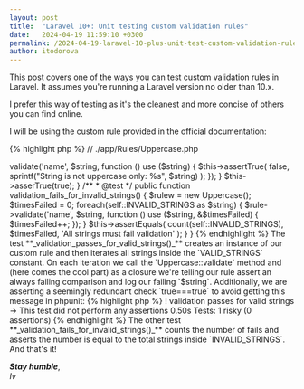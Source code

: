 ```yaml
---
layout: post
title:  "Laravel 10+: Unit testing custom validation rules"
date:   2024-04-19 11:59:10 +0300
permalink: /2024-04-19-laravel-10-plus-unit-test-custom-validation-rule
author: itodorova
---
```


This post covers one of the ways you can test custom validation rules in Laravel. It assumes you're running a Laravel version no older than 10.x. 

I prefer this way of testing as it's the cleanest and more concise of others you can find online.

I will be using the custom rule provided in the official documentation:

{% highlight php %}
// ./app/Rules/Uppercase.php
<?php
 
namespace App\Rules;
 
use Closure;
use Illuminate\Contracts\Validation\ValidationRule;
 
class Uppercase implements ValidationRule
{
    /**
     * Run the validation rule.
     */
    public function validate(string $attribute, mixed $value, Closure $fail): void
    {
        if (strtoupper($value) !== $value) {
            $fail('The :attribute must be uppercase.');
        }
    }
}
{% endhighlight %}

This is a very simple and straightforward rule that tests a field to see if it contains only uppecase letters. It doesn't take into account any other data in the request (or elsewhere). If you've worked with older Laravel versions, you will notice that the old `passes` and `message` have been replaced by a single `validate()` method's that doesn't return anything (but voidness).

A test class for the code above looks like this:

{% highlight php %}
// ./tests/Unit/Rules/Uppercase.php

<?php

namespace Tests\Unit\Rules;

use Tests\TestCase;
use App\Rules\Uppercase;

class UppercaseTest extends TestCase {

    const VALID_STRINGS = [
        'I1M UP3RC4SE',
        'I AM UPPERCASE',
        '0TH3R_UPP3RC4S3'
    ];

    const INVALID_STRINGS = [
        'I MiGhT BE UPP3R',
        'bUt I am Not'
    ];

    /**
    * @test
    */
    public function validation_passes_for_valid_strings() {
        $rulew = new Uppercase();
        
        foreach(self::VALID_STRINGS as $string) {
            $rule->validate('name', $string, function () use ($string) {
                $this->assertTrue(
                    false,
                    sprintf("String is not uppercase only: %s", $string)
                );
            });
        }

        $this->asserTrue(true);
    }

    /**
    * @test
    */
    public function validation_fails_for_invalid_strings() {
        $rulew = new Uppercase();
        $timesFailed = 0;

        foreach(self::INVALID_STRINGS as $string) {
            $rule->validate('name', $string, function () use ($string, &$timesFailed) {
                $timesFailed++;
            });
        }

        $this->assertEquals(
            count(self::INVALID_STRINGS),
            $timesFailed,
            'All strings must fail validation'
        );
    } 
}

{% endhighlight %}

The test **_validation_passes_for_valid_strings()_** creates an instance of our custom rule and then iterates all strings inside the `VALID_STRINGS` constant. On each iteration we call the `Uppercase::validate` method and (here comes the cool part) as a closure we're telling our rule assert an always failing comparison and log our failing `$string`.

Additionally, we are asserting a seemingly redundant check `true===true` to avoid getting this message in phpunit:

{% highlight php %}
! validation passes for valid strings → This test did not perform any assertions  0.50s  

Tests:    1 risky (0 assertions)
{% endhighlight %}

The other test **_validation_fails_for_invalid_strings()_** counts the number of fails and asserts the number is equal to the total strings inside `INVALID_STRINGS`.

And that's it!

<p class="text-right">
<strong><em>Stay humble</em></strong>,<br/>
<em>Iv</em>
</p>